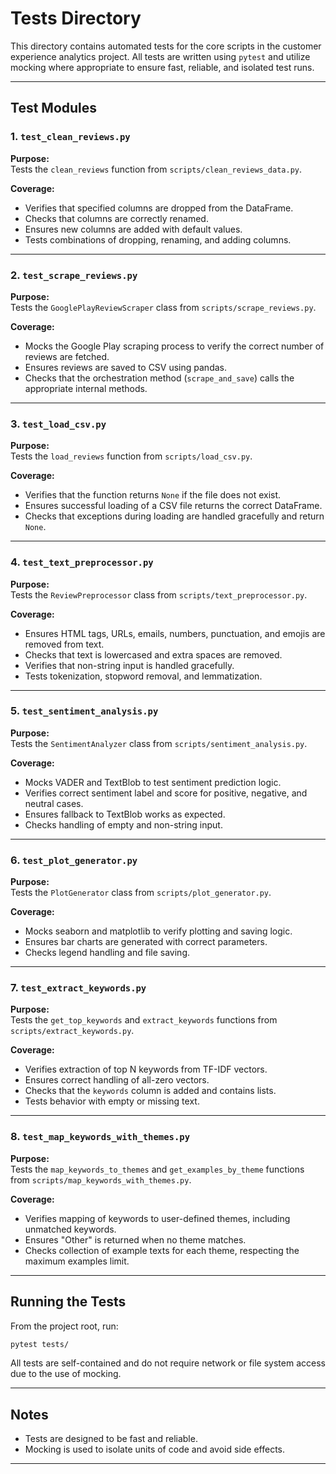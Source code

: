# Tests Directory

This directory contains automated tests for the core scripts in the customer experience analytics project. All tests are written using `pytest` and utilize mocking where appropriate to ensure fast, reliable, and isolated test runs.

---

## Test Modules

### 1. `test_clean_reviews.py`

**Purpose:**  
Tests the `clean_reviews` function from `scripts/clean_reviews_data.py`.

**Coverage:**
- Verifies that specified columns are dropped from the DataFrame.
- Checks that columns are correctly renamed.
- Ensures new columns are added with default values.
- Tests combinations of dropping, renaming, and adding columns.

---

### 2. `test_scrape_reviews.py`

**Purpose:**  
Tests the `GooglePlayReviewScraper` class from `scripts/scrape_reviews.py`.

**Coverage:**
- Mocks the Google Play scraping process to verify the correct number of reviews are fetched.
- Ensures reviews are saved to CSV using pandas.
- Checks that the orchestration method (`scrape_and_save`) calls the appropriate internal methods.

---

### 3. `test_load_csv.py`

**Purpose:**  
Tests the `load_reviews` function from `scripts/load_csv.py`.

**Coverage:**
- Verifies that the function returns `None` if the file does not exist.
- Ensures successful loading of a CSV file returns the correct DataFrame.
- Checks that exceptions during loading are handled gracefully and return `None`.

---

### 4. `test_text_preprocessor.py`

**Purpose:**  
Tests the `ReviewPreprocessor` class from `scripts/text_preprocessor.py`.

**Coverage:**
- Ensures HTML tags, URLs, emails, numbers, punctuation, and emojis are removed from text.
- Checks that text is lowercased and extra spaces are removed.
- Verifies that non-string input is handled gracefully.
- Tests tokenization, stopword removal, and lemmatization.

---

### 5. `test_sentiment_analysis.py`

**Purpose:**  
Tests the `SentimentAnalyzer` class from `scripts/sentiment_analysis.py`.

**Coverage:**
- Mocks VADER and TextBlob to test sentiment prediction logic.
- Verifies correct sentiment label and score for positive, negative, and neutral cases.
- Ensures fallback to TextBlob works as expected.
- Checks handling of empty and non-string input.

---

### 6. `test_plot_generator.py`

**Purpose:**  
Tests the `PlotGenerator` class from `scripts/plot_generator.py`.

**Coverage:**
- Mocks seaborn and matplotlib to verify plotting and saving logic.
- Ensures bar charts are generated with correct parameters.
- Checks legend handling and file saving.

---

### 7. `test_extract_keywords.py`

**Purpose:**  
Tests the `get_top_keywords` and `extract_keywords` functions from `scripts/extract_keywords.py`.

**Coverage:**
- Verifies extraction of top N keywords from TF-IDF vectors.
- Ensures correct handling of all-zero vectors.
- Checks that the `keywords` column is added and contains lists.
- Tests behavior with empty or missing text.

---

### 8. `test_map_keywords_with_themes.py`

**Purpose:**  
Tests the `map_keywords_to_themes` and `get_examples_by_theme` functions from `scripts/map_keywords_with_themes.py`.

**Coverage:**
- Verifies mapping of keywords to user-defined themes, including unmatched keywords.
- Ensures "Other" is returned when no theme matches.
- Checks collection of example texts for each theme, respecting the maximum examples limit.

---

## Running the Tests

From the project root, run:

```sh
pytest tests/
```

All tests are self-contained and do not require network or file system access due to the use of mocking.

---

## Notes

- Tests are designed to be fast and reliable.
- Mocking is used to isolate units of code and avoid side effects.

---
